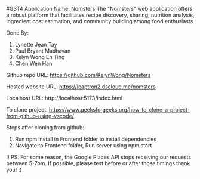 #G3T4
Application Name: Nomsters
The "Nomsters" web application offers a robust platform that facilitates recipe discovery, sharing, nutrition analysis, ingredient cost estimation, and community building among food enthusiasts

Done By:
1. Lynette Jean Tay
2. Paul Bryant Madhavan
3. Kelyn Wong En Ting
4. Chen Wen Han

Github repo URL: https://github.com/KelynWong/Nomsters

Hosted website URL: https://leaptron2.dscloud.me/nomsters

Localhost URL: http://localhost:5173/index.html

To clone project:
https://www.geeksforgeeks.org/how-to-clone-a-project-from-github-using-vscode/

Steps after cloning from github:
1. Run npm install in Frontend folder to install dependencies
2. Navigate to Frontend folder, Run server using npm start

!! PS. For some reason, the Google Places API stops receiving our requests between 5-7pm. If possible, please test before or after those timings thank you! :)

